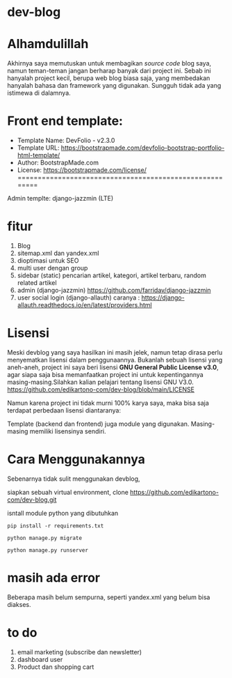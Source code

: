 # dev-blog

# Alhamdulillah

Akhirnya saya memutuskan untuk membagikan <em>source code</em> blog saya, namun teman-teman jangan berharap banyak dari project ini. Sebab ini hanyalah project kecil, berupa web blog biasa saja, yang membedakan hanyalah bahasa dan framework yang digunakan. Sungguh tidak ada yang istimewa di dalamnya.</p>

Front end template:
=======================================================
* Template Name: DevFolio - v2.3.0
* Template URL: https://bootstrapmade.com/devfolio-bootstrap-portfolio-html-template/
* Author: BootstrapMade.com
* License: https://bootstrapmade.com/license/
========================================================

Admin templte: django-jazzmin (LTE)

# fitur

1. Blog
2. sitemap.xml dan yandex.xml
3. dioptimasi untuk SEO
4. multi user dengan group
5. sidebar (static) pencarian artikel, kategori, artikel terbaru, random related artikel
6. admin (django-jazzmin) https://github.com/farridav/django-jazzmin
7. user social login (django-allauth) caranya : https://django-allauth.readthedocs.io/en/latest/providers.html

# Lisensi 

Meski devblog yang saya hasilkan ini masih jelek, namun tetap dirasa perlu menyematkan lisensi dalam penggunaannya. Bukanlah sebuah lisensi yang aneh-aneh, project ini saya beri lisensi <strong>GNU General Public License v3.0</strong>, agar siapa saja bisa memanfaatkan project ini untuk kepentingannya masing-masing.Silahkan kalian pelajari tentang lisensi GNU V3.0. https://github.com/edikartono-com/dev-blog/blob/main/LICENSE

Namun karena project ini tidak murni 100% karya saya, maka bisa saja terdapat perbedaan lisensi diantaranya: 

Template (backend dan frontend) juga module yang digunakan. Masing-masing memiliki lisensinya sendiri.

# Cara Menggunakannya
Sebenarnya tidak sulit menggunakan devblog, 

siapkan sebuah virtual environment, clone https://github.com/edikartono-com/dev-blog.git

isntall module python yang dibutuhkan   

<pre><code>pip install -r requirements.txt

python manage.py migrate

python manage.py runserver</code></pre>

# masih ada error
Beberapa masih belum sempurna, seperti yandex.xml yang belum bisa diakses.

# to do
1. email marketing (subscribe dan newsletter)
2. dashboard user
3. Product dan shopping cart